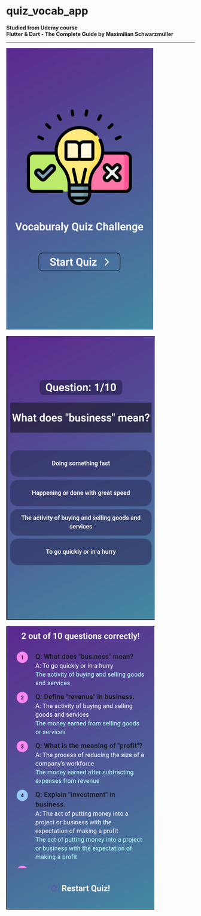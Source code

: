 # quiz_vocab_app

**Studied from Udemy course** \
**Flutter & Dart - The Complete Guide by Maximilian Schwarzmüller** 

---

![Start-screen](image.png)

![Questions-screen](image-1.png)

![Result-screen](image-2.png)
